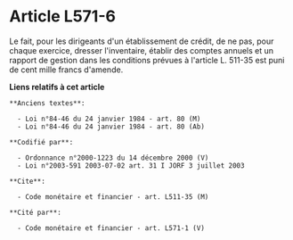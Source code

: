 # Article L571-6

Le fait, pour les dirigeants d'un établissement de crédit, de ne pas, pour chaque exercice, dresser l'inventaire, établir des
comptes annuels et un rapport de gestion dans les conditions prévues à l'article L. 511-35 est puni de cent mille francs
d'amende.

**Liens relatifs à cet article**

	**Anciens textes**:

	  - Loi n°84-46 du 24 janvier 1984 - art. 80 (M)
	  - Loi n°84-46 du 24 janvier 1984 - art. 80 (Ab)

	**Codifié par**:

	  - Ordonnance n°2000-1223 du 14 décembre 2000 (V)
	  - Loi n°2003-591 2003-07-02 art. 31 I JORF 3 juillet 2003

	**Cite**:

	  - Code monétaire et financier - art. L511-35 (M)

	**Cité par**:

	  - Code monétaire et financier - art. L571-1 (V)
